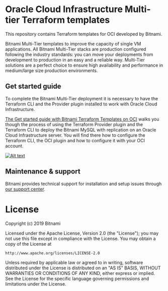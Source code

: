 # Oracle Cloud Infrastructure Multi-tier Terraform templates

This repository contains Terraform templates for OCI developed by Bitnami.

Bitnami Multi-Tier templates to improve the capacity of single VM applications. All Bitnami Multi-Tier stacks are production configured following the industry standards: you can move your deployments from development to production in an easy and a reliable way. Multi-Tier solutions are a perfect choice to ensure high availability and performance in medium/large size production environments.

## Get started guide

To complete the Bitnami Multi-Tier deployment it is necessary to have the Terraform CLI and the Provider plugin installed to work with Oracle Cloud Infrastructure.

[The Get started guide with Bitnami Terraform Templates on OCI](https://docs.bitnami.com/oci-templates/get-started-oci-terraform/) walks you though the process of using the Terraform Provider plugin and the Terraform CLI to deploy the Bitnami MySQL with replication on an Oracle Cloud Infrastructure server. You will find there how to configure the Terraform CLI, the OCI plugin and how to configure it with your OCI account.

[![Alt text](https://img.youtube.com/vi/rwUT4w2JQvA/0.jpg)](https://www.youtube.com/watch?v=rwUT4w2JQvA)

## Maintenance & support

Bitnami provides technical support for installation and setup issues through [our support center](https://bitnami.com/support/oci).

# License

Copyright (c) 2019 Bitnami

Licensed under the Apache License, Version 2.0 (the "License");
you may not use this file except in compliance with the License.
You may obtain a copy of the License at

    http://www.apache.org/licenses/LICENSE-2.0

Unless required by applicable law or agreed to in writing, software
distributed under the License is distributed on an "AS IS" BASIS,
WITHOUT WARRANTIES OR CONDITIONS OF ANY KIND, either express or implied.
See the License for the specific language governing permissions and
limitations under the License.
